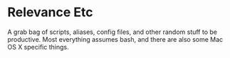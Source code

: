 # Relevance Etc

A grab bag of scripts, aliases, config files, and other random stuff to be productive.  Most everything assumes bash, and there are also some Mac OS X specific things.